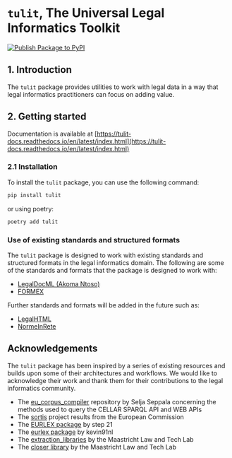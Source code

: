 # `tulit`, The Universal Legal Informatics Toolkit

[![Publish Package to PyPI](https://github.com/AlessioNar/op_cellar/actions/workflows/publish.yml/badge.svg)](https://github.com/AlessioNar/op_cellar/actions/workflows/publish.yml)

## 1. Introduction

The `tulit` package provides utilities to work with legal data in a way that legal informatics practitioners can focus on adding value. 

## 2. Getting started

Documentation is available at [https://tulit-docs.readthedocs.io/en/latest/index.html](https://tulit-docs.readthedocs.io/en/latest/index.html)

### 2.1 Installation

To install the `tulit` package, you can use the following command:

```bash
pip install tulit
```

or using poetry:

```bash
poetry add tulit
```


### Use of existing standards and structured formats

The `tulit` package is designed to work with existing standards and structured formats in the legal informatics domain. The following are some of the standards and formats that the package is designed to work with:

* [LegalDocML (Akoma Ntoso)](https://groups.oasis-open.org/communities/tc-community-home2?CommunityKey=3425f20f-b704-4076-9fab-018dc7d3efbe)
* [FORMEX](https://op.europa.eu/documents/3938058/5910419/formex_manual_on_screen_version.html)

Further standards and formats will be added in the future such as:

* [LegalHTML](https://art.uniroma2.it/legalhtml/)
* [NormeInRete](https://www.cambridge.org/core/journals/international-journal-of-legal-information/article/abs/norme-in-rete-project-standards-and-tools-for-italian-legislation/483BA5BF2EC4E9DD6636E761FE84AE15)

## Acknowledgements

The `tulit` package has been inspired by a series of existing resources and builds upon some of their architectures and workflows. We would like to acknowledge their work and thank them for their contributions to the legal informatics community.

* The [eu_corpus_compiler](https://github.com/seljaseppala/eu_corpus_compiler) repository by Selja Seppala concerning the methods used to query the CELLAR SPARQL API and WEB APIs
* The [sortis](https://code.europa.eu/regulatory-reporting/sortis) project results from the European Commission
* The [EURLEX package](https://github.com/step21/eurlex) by step 21
* The [eurlex package](https://github.com/kevin91nl/eurlex/) by kevin91nl
* The [extraction_libraries](https://github.com/maastrichtlawtech/extraction_libraries) by the Maastricht Law and Tech Lab
* The [closer library](https://github.com/maastrichtlawtech/closer) by the Maastricht Law and Tech Lab

